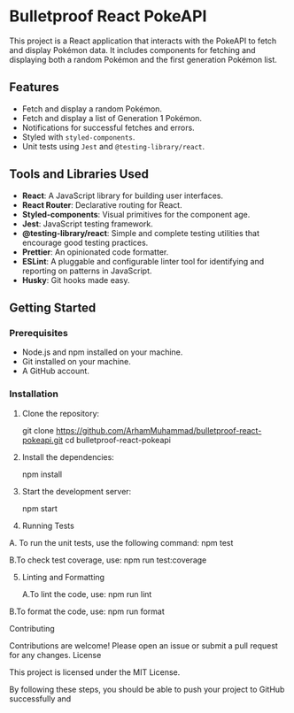 # Bulletproof React PokeAPI

This project is a React application that interacts with the PokeAPI to fetch and display Pokémon data. It includes components for fetching and displaying both a random Pokémon and the first generation Pokémon list.

## Features

- Fetch and display a random Pokémon.
- Fetch and display a list of Generation 1 Pokémon.
- Notifications for successful fetches and errors.
- Styled with `styled-components`.
- Unit tests using `Jest` and `@testing-library/react`.

## Tools and Libraries Used

- **React**: A JavaScript library for building user interfaces.
- **React Router**: Declarative routing for React.
- **Styled-components**: Visual primitives for the component age.
- **Jest**: JavaScript testing framework.
- **@testing-library/react**: Simple and complete testing utilities that encourage good testing practices.
- **Prettier**: An opinionated code formatter.
- **ESLint**: A pluggable and configurable linter tool for identifying and reporting on patterns in JavaScript.
- **Husky**: Git hooks made easy.

## Getting Started

### Prerequisites

- Node.js and npm installed on your machine.
- Git installed on your machine.
- A GitHub account.

### Installation

1. Clone the repository:

   git clone https://github.com/ArhamMuhammad/bulletproof-react-pokeapi.git
   cd bulletproof-react-pokeapi
   
2. Install the dependencies:

   npm install
  
4. Start the development server:

   npm start

5. Running Tests

  A. To run the unit tests, use the following command:
    npm test

  B.To check test coverage, use:
    npm run test:coverage

5. Linting and Formatting

   A.To lint the code, use:
     npm run lint

  B.To format the code, use:
    npm run format

Contributing

Contributions are welcome! Please open an issue or submit a pull request for any changes.
License

This project is licensed under the MIT License.


By following these steps, you should be able to push your project to GitHub successfully and 
